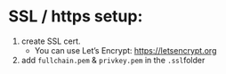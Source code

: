 # SSL / https setup:

1. create SSL cert.
   - You can use Let’s Encrypt: https://letsencrypt.org
2. add `fullchain.pem` & `privkey.pem` in the `.ssl`folder

